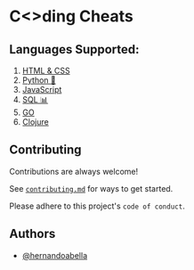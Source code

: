# C<>ding Cheats 

## Languages Supported:
1. [HTML & CSS](html-and-css-cheatsheet.md)
2. [Python 🐍](./python-cheatsheet.md)
3. [JavaScript](./javascript-cheatsheet.md)
4. [SQL 📊](./sql-cheatsheet.md)
5. [GO](./go-cheatsheet.md)
6. [Clojure](./clojure-cheatsheet.md)


## Contributing

Contributions are always welcome!

See [`contributing.md`](./contributing.md) for ways to get started.

Please adhere to this project's `code of conduct`.

## Authors

- [@hernandoabella](https://www.github.com/hernandoabella)
